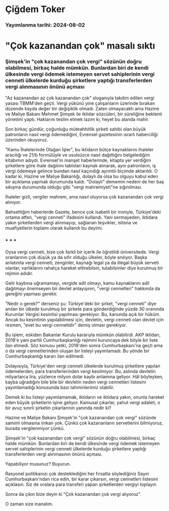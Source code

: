 # Çiğdem Toker

### Yayımlanma tarihi: 2024-08-02

# "Çok kazanandan çok" masalı sıktı


### Şimşek'in "çok kazanandan çok vergi" sözünün doğru olabilmesi, birkaç halde mümkün. Bunlardan biri de kendi ülkesinde vergi ödemek istemeyen servet sahiplerinin vergi cenneti ülkelerde kurduğu şirketlere yaptığı transferlerden vergi alınmasının önünü açması



"Az kazanandan az çok kazanandan çok" sloganıyla takdim edilen vergi yasası TBMM'den geçti. Vergi yükünü yine çalışanların üzerinde bırakan düzende kayda değer bir değişiklik olmadı. Zaten olmayacaktı ama Hazine ve Maliye Bakanı Mehmet Şimşek ile iktidar sözcüleri, bir süreliğine beklenti yönetimi yaptı. Haklarını teslim etmek lazım ki, heyet bu alanda mahir.

Son birkaç gündür, çoğunluğu müteahhitlik şirketi sahibi olan büyük patronların nasıl vergi ödemediğini, Evrensel gazetesinin ısrarlı haberciliği üzerinden okuyoruz.

"Kamu İhalelerinde Olağan İşler", bu iktidarın bütçe kaynaklarını ihaleler aracılığı ve 21/b formülüyle ve usulsüzce nasıl dağıttığını belgelediğim kitabımın adıydı. Evrensel'in manşet haberlerinde, kitapta yer verdiğim şirketlere göre ihale dağılımı tabloları kaynak alınarak, aynı patronların, iş vergi ödemeye gelince bundan nasıl kaçındığı ayrıntılı biçimde aktarıldı. O kadar ki, Hazine ve Maliye Bakanlığı, dolaylı da olsa bu olguyu kabul eden bir açıklama yapmak durumunda kaldı. "Dolaylı" dememin nedeni de her baş sıkışma durumunda olduğu gibi "vergi mahremiyeti"ne sığınılması.

İhaleler gizli, vergiler mahrem, ama nasıl oluyorsa çok kazanandan çok vergi alınıyor.

Bahsettiğim haberlerde Gazete, bence çok isabetli bir ironiyle, Türkiye'deki ortama atfen, "vergi cenneti" ifadesini kullandı. Yani sermayeden, iktidara yakın şirketlerden vergi alınmayışı, sağlanan teşvikler, istisna ve muafiyetlerin toplamı olarak kullandı bu deyimi.


### * * *

Oysa vergi cenneti, bize çok farklı bir içerik ile öğretildi üniversitede. Vergi oranlarının çok düşük ya da sıfır olduğu ülkeler, böyle anılıyor. Başka anlatımla vergi cenneti; zenginler, kaynağı legal ya da illegal büyük serveti olanlar, varlıklarını rahatça hareket ettirebilsin, tutabilsinler diye kurulmuş bir rejimin adıdır.

Gelir kaybına uğramamayı, vergide adil olmayı, kamu kaynaklarını adil dağıtmayı önemseyen bir devlet anlayışının, "vergi cennetleri" hakkında da gereğini yapması gerekir.

"Nedir o gerek?" derseniz şu: Türkiye'deki bir şirket, "vergi cenneti" diye anılan bir ülkede kurulmuş bir şirkete para gönderdiğinde yüzde 30 oranında Kurumlar Vergisi kesintisi yapılması gerekiyor. Bu, kanunda açık bir hüküm. Ancak bu kesintinin yapılabilmesi için, devletin, vergi cenneti olan devlet için resmen, "evet bu vergi cennetidir" demiş olması gerekiyor.

Bu işlem, eskiden Bakanlar Kurulu kararıyla mümkün olabilirdi. AKP iktidarı, 2018'e yani partili Cumhurbaşkanlığı rejimini kuruncaya dek böyle bir liste ilan etmedi. Söz konusu yetki, 2018'den sonra Cumhurbaşkanı'na geçti ama o da vergi cennetlerinden oluşan bir listeyi yayımlamadı. Bu yönde bir Cumhurbaşkanlığı kararı ilan edilmedi.

Dolayısıyla, Türkiye'den vergi cenneti ülkelerde kurulmuş şirketlere yapılan ödemelerden, para transferlerinden vergi kesilmiyor. Bu, aslında devletin milyarlarca lira, yüzlerce milyon dolar kaybı anlamına geliyor. Hâl böyleyken, kayba uğradığını bile bile bir devletin neden vergi cennetleri listesini yayımlamadığı konusunda bazı tahminlerimiz olabilir.

Demek ki bu listeyi yayımlamamak, iktidarın ve iktidara yakın, onunla hareket eden büyük şirketlerin işine geliyor. Kamusal çıkarlar, yahut vergi adaleti, o bir avuç sınırlı şirketin çıkarlarının yanında nedir ki?

Hazine ve Maliye Bakanı Şimşek'in "çok kazanandan çok vergi" sözünde samimi olmasına imkan yok. Çünkü çok kazananların servetlerini bilmiyoruz, burada vergilenmiyor çünkü.

Şimşek'in "çok kazanandan çok vergi" sözünün doğru olabilmesi, birkaç halde mümkün. Bunlardan biri de kendi ülkesinde vergi ödemek istemeyen servet sahiplerinin vergi cenneti ülkelerde kurduğu şirketlere yaptığı transferlerden vergi alınmasının önünü açması.

Yapabiliyor musunuz? Buyurun.

Rasyonel politikanızı çok desteklediğini her fırsatta söylediğiniz Sayın Cumhurbaşkanı'ndan rica edin, bir karar çıkarsın, vergi cennetleri listesini açıklasın. Siz de oralara para transferi yapan şirketlerden vergiyi toplayın

Sonra da çıkın bize deyin ki "Çok kazanandan çok vergi alıyoruz".

O zaman size inanalım.

